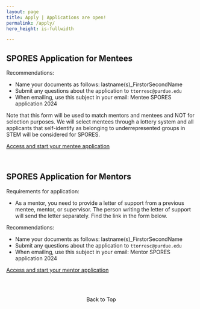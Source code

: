 ```yaml
---
layout: page
title: Apply | Applications are open!  
permalink: /apply/
hero_height: is-fullwidth

---
```


## SPORES Application for Mentees  
  
Recommendations:

- Name your documents as follows: lastname(s)_FirstorSecondName
- Submit any questions about the application to `ttorresc@purdue.edu`
- When emailing, use this subject in your email: Mentee SPORES application 2024

Note that this form will be used to match mentors and mentees and NOT for selection purposes. We will select mentees through a lottery system and all applicants that self-identify as belonging to underrepresented groups in STEM will be considered for SPORES. 
  
[Access and start your mentee application](https://forms.gle/xA6AGfGKUJ7iJm9H6)

<br> 

## SPORES Application for Mentors

Requirements for application:

- As a mentor, you need to provide a letter of support from a previous mentee, mentor, or supervisor. The person writing the letter of support will send the letter separately. Find the link in the form below.

Recommendations:

- Name your documents as follows: lastname(s)_FirstorSecondName  
- Submit any questions about the application to `ttorresc@purdue.edu`  
- When emailing, use this subject in your email: Mentor SPORES application 2024  
  
[Access and start your mentor application](https://forms.gle/V2kXzf1Qqi2WaiE3A)

<br>
<style>
    .back-to-top {
        display: block;
        margin: 20px auto; /* Centering the button */
        padding: 10px 20px;
        text-align: center;
        text-decoration: none;
        color: #000000; /* Black text */
        background-color: transparent; /* Transparent background */
        border: none; /* Remove border */
        outline: none;
        cursor: pointer; /* Cursor changes to a hand icon */
    }
</style>
<a href="#top" class="back-to-top">
Back to Top
</a>
